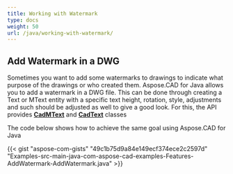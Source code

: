 ```yaml
---
title: Working with Watermark
type: docs
weight: 50
url: /java/working-with-watermark/
---
```


## **Add Watermark in a DWG**
Sometimes you want to add some watermarks to drawings to indicate what purpose of the drawings or who created them. Aspose.CAD for Java allows you to add a watermark in a DWG file. This can be done through creating a Text or MText entity with a specific text height, rotation, style, adjustments and such should be adjusted as well to give a good look. For this, the API provides [**CadMText**](https://apireference.aspose.com/java/cad/com.aspose.cad.fileformats.cad.cadobjects/CadMText) and [**CadText**](https://apireference.aspose.com/java/cad/com.aspose.cad.fileformats.cad.cadobjects/CadText) classes

The code below shows how to achieve the same goal using Aspose.CAD for Java



{{< gist "aspose-com-gists" "49c1b75d9a84e149ecf374ece2c2597d" "Examples-src-main-java-com-aspose-cad-examples-Features-AddWatermark-AddWatermark.java" >}}
